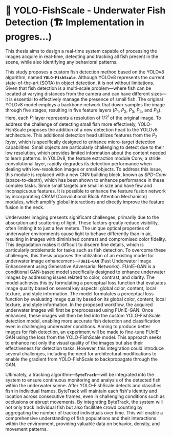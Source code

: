 # 🐠 YOLO-FishScale - Underwater Fish Detection (🏗️ Implementation in progres...)

This thesis aims to design a real-time system capable of processing the images acquire in real-time, detecting and tracking all fish present in the scene, while also identifying any behavioral patterns.

This study proposes a custom fish detection method based on the YOLOv8 algorithm, named **`YOLO-FishScale`**. Although YOLOv8 represents the current state-of-the-art (SOTA) in object detection, it is not without limitations. Given that fish detection is a multi-scale problem—where fish can be located at varying distances from the camera and can have different sizes—it is essential to effectively manage the presence of small fish. The original YOLOv8 model employs a backbone network that down-samples the image through five stages, resulting in five feature layers ($P_1$, $P_2$, $P_3$, $P_4$, and $P_5$). Here, each $P_i$ layer represents a resolution of $1/2^i$ of the original image. To address the challenge of detecting small fish more effectively, YOLO-FishScale proposes the addition of a new detection head to the YOLOv8 architecture. This additional detection head utilizes features from the $P_2$ _layer_, which is specifically designed to enhance micro-target detection capabilities. Small objects are particularly challenging to detect due to their low resolution, which provides limited information about the content needed to learn patterns. In YOLOv8, the feature extraction module Conv, a stride convolutional layer, rapidly degrades its detection performance when dealing with low-resolution images or small objects. To address this issue, this module is replaced with a new CNN building block, known as _SPD-Conv_ (space-to-depth), which has been shown to enhance performance in these complex tasks. Since small targets are small in size and have few and inconspicuous features. It is possible to enhance the feature fusion network by incorporating _CBAM_ (Convolutional Block Attention Mechanism) modules, which amplify global interactions and directly improve the feature fusion in the neck.

Underwater imaging presents significant challenges, primarily due to the absorption and scattering of light. These factors greatly reduce visibility, often limiting it to just a few meters. The unique optical properties of underwater environments cause light to behave differently than in air, resulting in images with diminished contrast and compromised color fidelity. This degradation makes it difficult to discern fine details, which is particularly problematic for tasks such as fish detection. To overcome these challenges, this thesis proposes the utilization of an existing model for underwater image enhancement—**`FUnIE-GAN`** (Fast Underwater Image Enhancement using Generative Adversarial Networks). FUnIE-GAN is a conditional GAN-based model specifically designed to enhance underwater images by addressing issues related to color, contrast, and clarity. The model achieves this by formulating a perceptual loss function that evaluates image quality based on several key aspects: global color, content, local texture, and style information. The model formulates a perceptual loss function by evaluating image quality based on its global color, content, local texture, and style information. In the proposed workflow, the acquired underwater images will first be preprocessed using FUnIE-GAN. Once enhanced, these images will then be fed into the custom YOLO-FishScale detection model, enabling more accurate fish detection and classification even in challenging underwater conditions. Aiming to produce better images for fish detection, an experiment will be made to fine-tune FUnIE-GAN using the loss from the YOLO-FishScale model. This approach seeks to enhance not only the visual quality of the images but also their effectiveness for detection tasks. However, this integration could introduce several challenges, including the need for architectural modifications to enable the gradient from YOLO-FishScale to backpropagate through the GAN.

Ultimately, a tracking algorithm—**`ByteTrack`**—will be integrated into the system to ensure continuous monitoring and analysis of the detected fish within the underwater scene. After YOLO-FishScale detects and classifies fish in individual frames, ByteTrack will maintain each fish's identity and location across consecutive frames, even in challenging conditions such as occlusions or abrupt movements. By integrating ByteTrack, the system will not only track individual fish but also facilitate crowd counting by aggregating the number of tracked individuals over time. This will enable a comprehensive understanding of fish populations and their interactions within the environment, providing valuable data on behavior, density, and movement patterns.
